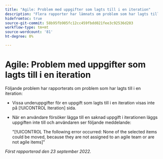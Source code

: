 ```yaml
---
title: "Agile: Problem med uppgifter som lagts till i en iteration"
description: "Flera rapporter har lämnats om problem som har lagts till i en iteration"
hidefromtoc: true
source-git-commit: 58b95fb905fc12cc459fbdd021fee3c92536d203
workflow-type: tm+mt
source-wordcount: '81'
ht-degree: 0%

---
```



# Agile: Problem med uppgifter som lagts till i en iteration

Följande problem har rapporterats om problem som har lagts till i en iteration:

* Vissa underuppgifter för en uppgift som lagts till i en iteration visas inte på [!UICONTROL Iteration] sida.
* När en användare försöker lägga till en saknad uppgift i iterationen läggs uppgiften inte till och användaren ser följande meddelande:

   &quot;[!UICONTROL The following error occurred: None of the selected items could be moved, because they are not assigned to an agile team or are not agile items]&quot;

_Först rapporterad den 23 september 2022._

